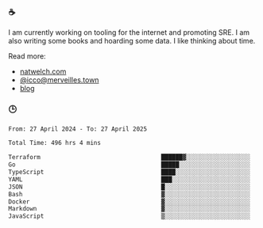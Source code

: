 ### ☕

I am currently working on tooling for the internet and promoting SRE. I am also writing some books and hoarding some data. I like thinking about time. 

Read more:

 - [natwelch.com](https://natwelch.com)
 - [@icco@merveilles.town](https://merveilles.town/@icco)
 - [blog](https://writing.natwelch.com)

### 🕒

<!--START_SECTION:waka-->

```txt
From: 27 April 2024 - To: 27 April 2025

Total Time: 496 hrs 4 mins

Terraform                                  ██████▓░░░░░░░░░░░░░░░░░░   26.26 %
Go                                         █████░░░░░░░░░░░░░░░░░░░░   20.54 %
TypeScript                                 ████░░░░░░░░░░░░░░░░░░░░░   16.46 %
YAML                                       ███░░░░░░░░░░░░░░░░░░░░░░   11.90 %
JSON                                       █░░░░░░░░░░░░░░░░░░░░░░░░   04.29 %
Bash                                       ▓░░░░░░░░░░░░░░░░░░░░░░░░   03.09 %
Docker                                     ▓░░░░░░░░░░░░░░░░░░░░░░░░   02.82 %
Markdown                                   ▓░░░░░░░░░░░░░░░░░░░░░░░░   02.46 %
JavaScript                                 ▒░░░░░░░░░░░░░░░░░░░░░░░░   01.82 %
```

<!--END_SECTION:waka-->
